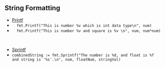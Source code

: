 ## String Formatting

- <a href="https://pkg.go.dev/fmt#example-Printf">Printf</a>
- ``` 	fmt.Printf("This is number %v which is int data type\n", num) ```
- ``` 	fmt.Printf("This is number %v and square is %v \n", num, num*num) ```

<br>

- <a href="https://pkg.go.dev/fmt#Sprintf">Sprintf</a>
- ``` combinedString := fmt.Sprintf("The number is %d, and float is %f and string is '%s'.\n", num, floatNum, stringVal) ```